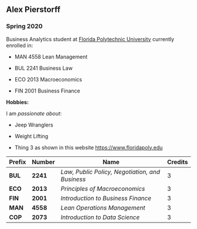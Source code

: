 ## Alex Pierstorff

### Spring 2020 

Business Analytics student at [Florida Polytechnic University](https://www.floridapoly.edu) currently enrolled in: 

- MAN 4558 Lean Management

- BUL 2241 Business Law

- ECO 2013 Macroeconomics

- FIN 2001 Business Finance

**Hobbies:**

I am _passionate about_: 

- Jeep Wranglers

- Weight Lifting

- Thing 3 as shown in this website <https://www.floridapoly.edu>

| Prefix  | Number   | Name                                            | Credits |
|---------|----------|-------------------------------------------------|---------|
| **BUL** | **2241** | *Law, Public Policy, Negotiation, and Business* | 3       |
| **ECO** | **2013** | *Principles of Macroeconomics*                  | 3       |
| **FIN** | **2001** | *Introduction to Business Finance*              | 3       |
| **MAN** | **4558** | *Lean Operations Management*                    | 3       |
| **COP** | **2073** | *Introduction to Data Science*                  | 3       |